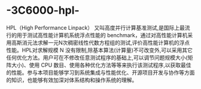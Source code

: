 # -3C6000-hpl-
HPL（High Performance Linpack） 又叫高度并行计算基准测试,是国际上最流行的用于测试高性能计算机系统浮点性能的 benchmark，通过对高性能计算机采用高斯消元法求解一元N次稠密线性代数方程组的测试,评价高性能计算机的浮点性能。HPL对求解规模 N 没有限制,除基本算法(计算量)不可改变外,可以采用其它任何优化方法。用户可在不修改任意测试程序的基础上,可以调节问题规模大小(矩阵大小)、使用 CPU 数目、使用各种优化方法等等来执行该测试程序,以获取最佳的性能。参与本项目能够学习到系统集成与性能优化、开源项目开发与协作等方面的知识，也能够有效加深对体系结构和操作系统的理解。
